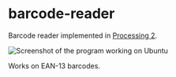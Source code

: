 barcode-reader
==============

Barcode reader implemented in [Processing 2](http://www.processing.org/).

![Screenshot of the program working on Ubuntu](http://i2.wp.com/jancorazza.com/wordpress/wp-content/uploads/2013/12/Screenshot-from-2014-04-04-23_12_19.png?resize=1600%2C900)

Works on EAN-13 barcodes.
